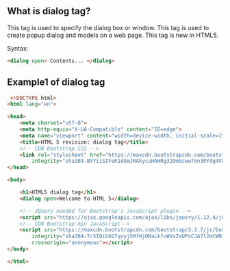 ## What is dialog tag? ##
This tag is used to specify the dialog box or window. This tag is used to create popup dialog and models on a web page. This tag is new in HTML5.

Syntax:
```html
<dialog open> Contents... </dialog>
```

## Example1 of dialog tag ##
```html
 <!DOCTYPE html>
<html lang="en">

<head>
    <meta charset="utf-8">
    <meta http-equiv="X-UA-Compatible" content="IE=edge">
    <meta name="viewport" content="width=device-width, initial-scale=1">
    <title>HTML 5 revision: dialog tag</title>
    <!-- CDN Bootstrap CSS -->
    <link rel="stylesheet" href="https://maxcdn.bootstrapcdn.com/bootstrap/3.3.7/css/bootstrap.min.css"
        integrity="sha384-BVYiiSIFeK1dGmJRAkycuHAHRg32OmUcww7on3RYdg4Va+PmSTsz/K68vbdEjh4u" crossorigin="anonymous">
</head>

<body>

    <h1>HTML5 dialog tag</h1> 
    <dialog open>Welcome to HTML 5</dialog> 

    <!-- JQuery needed for Bootstrap's JavaScript plugin -->
    <script src="https://ajax.googleapis.com/ajax/libs/jquery/1.12.4/jquery.min.js"></script>
    <!-- CDN Bootstrap min JavaScript-->
    <script src="https://maxcdn.bootstrapcdn.com/bootstrap/3.3.7/js/bootstrap.min.js"
        integrity="sha384-Tc5IQib027qvyjSMfHjOMaLkfuWVxZxUPnCJA7l2mCWNIpG9mGCD8wGNIcPD7Txa"
        crossorigin="anonymous"></script>
</body>

</html>
```


